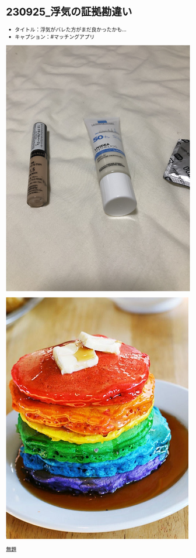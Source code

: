 # 230925_浮気の証拠勘違い

- タイトル：浮気がバレた方がまだ良かったかも…
- キャプション：#マッチングアプリ

![IMG_2920.jpeg](230925_%E6%B5%AE%E6%B0%97%E3%81%AE%E8%A8%BC%E6%8B%A0%E5%8B%98%E9%81%95%E3%81%84%201fe856b6543781349643d80b55c3cce5/IMG_2920.jpeg)

![Untitled](230925_%E6%B5%AE%E6%B0%97%E3%81%AE%E8%A8%BC%E6%8B%A0%E5%8B%98%E9%81%95%E3%81%84%201fe856b6543781349643d80b55c3cce5/Untitled.png)

[無題](230925_%E6%B5%AE%E6%B0%97%E3%81%AE%E8%A8%BC%E6%8B%A0%E5%8B%98%E9%81%95%E3%81%84%201fe856b6543781349643d80b55c3cce5/%E7%84%A1%E9%A1%8C%201fe856b654378103a73ee74f8e201889.csv)